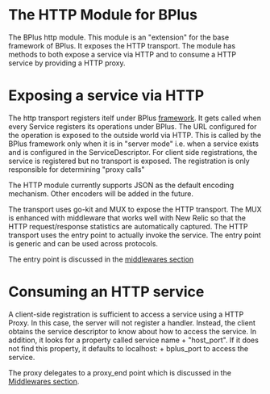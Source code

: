 # The HTTP Module for BPlus

The BPlus http module. This module is an "extension" for the base framework of BPlus. It exposes the HTTP
transport. The module has methods to both expose a service via HTTP and to consume a HTTP service by providing
a HTTP proxy.

# Exposing a service via HTTP

The http transport registers itelf under BPlus [framework](../fw/README.md). It gets called when every 
Service registers its operations under BPlus. The URL configured for the operation is exposed to the 
outside world via HTTP. This is called by the BPlus framework only when it is in "server mode" i.e. when
a service exists and is configured in the ServiceDescriptor. For client side registrations, the service
is registered but no transport is exposed. The registration is only responsible for determining "proxy
calls"

The HTTP module currently supports JSON as the default encoding mechanism. Other encoders will be added 
in the future.

The transport uses go-kit and MUX to expose the HTTP transport. The MUX is enhanced with middleware 
that works well with New Relic so that the HTTP request/response statistics are automatically captured.
The HTTP transport uses the entry point to actually invoke the service. The entry point is generic and
can be used across protocols. 

The entry point is discussed in the [middlewares section](../internal/mw/README.md)

# Consuming an HTTP service

A client-side registration is sufficient to access a service using a HTTP Proxy. In this case,
the server will not register a handler. Instead, the client obtains the service descriptor to
know about how to access the service. In addition, it looks for a property called 
service name + "host_port". If it does not find this property, it defaults to localhost: + bplus_port 
to access the service. 

The proxy delegates to a proxy_end point which is discussed in the [Middlewares section](../internal/mw/README.md).
